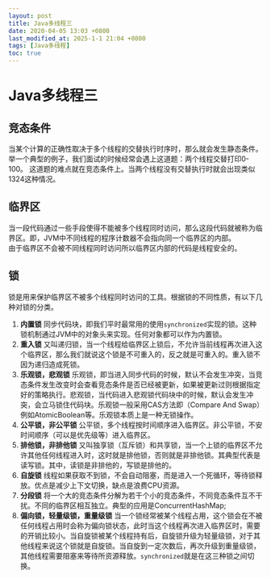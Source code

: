 ```yaml
---
layout: post
title: Java多线程三
date: 2020-04-05 13:03 +0800
last_modified_at: 2025-1-1 21:04 +0800
tags: [Java多线程]
toc: true
---
```


# Java多线程三

## 竞态条件
当某个计算的正确性取决于多个线程的交替执行时序时，那么就会发生静态条件。  
举一个典型的例子，我们面试的时候经常会遇上这道题：两个线程交替打印0-100。
这道题的难点就在竞态条件上。当两个线程没有交替执行时就会出现类似1324这种情况。
## 临界区
当一段代码通过一些手段使得不能被多个线程同时访问，那么这段代码就被称为临界区。即，JVM中不同线程的程序计数器不会指向同一个临界区的内部。  
由于临界区不会被不同线程同时访问所以临界区内部的代码是线程安全的。
## 锁
锁是用来保护临界区不被多个线程同时访问的工具。根据锁的不同性质，有以下几种对锁的分类。  
1. __内置锁__ 同步代码块，即我们平时最常用的使用`synchronized`实现的锁。这种锁机制通过JVM中的对象头来实现。任何对象都可以作为内置锁。  
2. __重入锁__ 又叫递归锁，当一个线程给临界区上锁后，不允许当前线程再次进入这个临界区，那么我们就说这个锁是不可重入的，反之就是可重入的。重入锁不因为递归造成死锁。  
3. __乐观锁，悲观锁__ 乐观锁，即当进入同步代码的时候，默认不会发生冲突，当竞态条件发生改变时会查看竞态条件是否已经被更新，如果被更新过则根据指定好的策略执行。悲观锁，当代码进入悲观锁代码块中的时候，默认会发生冲突，会立马锁住代码块。乐观锁一般采用CAS方法即（Compare And Swap）例如AtomicBoolean等。乐观锁本质上是一种无锁操作。
4. __公平锁，非公平锁__ 公平锁，多个线程按时间顺序进入临界区。非公平锁，不安时间顺序（可以是优先级等）进入临界区。
5. __排他锁，非排他锁__ 又叫独享锁（互斥锁）和共享锁，当一个上锁的临界区不允许其他任何线程进入时，这时就是排他锁，否则就是非排他锁。其典型代表是读写锁。其中，读锁是非排他的，写锁是排他的。
6. __自旋锁__ 线程如果获取不到锁，不会自动阻塞，而是进入一个死循环，等待锁释放。优点是减少上下文切换，缺点是浪费CPU资源。
7. __分段锁__ 将一个大的竞态条件分解为若干个小的竞态条件，不同竞态条件互不干扰。不同的临界区相互独立。典型的应用是ConcurrentHashMap;
8. __偏向锁，轻量级锁，重量级锁__ 当一个锁经常被某个线程占用，这个锁会在不被任何线程占用时会称为偏向锁状态，此时当这个线程再次进入临界区时，需要的开销比较小。当自旋锁被某个线程持有后，自旋锁升级为轻量级锁，对于其他线程来说这个锁就是自旋锁。当自旋到一定次数后，再次升级到重量级锁，其他线程需要阻塞来等待所资源释放。`synchronized`就是在这三种锁之间切换。